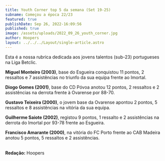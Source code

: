 ```yaml
---
title: Youth Corner top 5 da semana (Set 19-25)
subname: Começou a época 22/23
featured: true
publishDate: Sep 26, 2022-16:09:56
published: true
image: /assets/uploads/2022_09_26_youth_corner.jpg
author: Hoopers
layout: ../../../Layout/single-article.astro
---
```

<!--StartFragment-->

Esta é a nossa rubrica dedicada aos jovens talentos (sub-23) portugueses na Liga Betclic.

**Miguel Monteiro (2003)**, base do Esgueira conquistou 11 pontos, 2 ressaltos e 7 assistências no triunfo da sua equipa frente ao Imortal.

**Diogo Gomes (2001)**, base do CD Póvoa anotou 12 pontos, 2 ressaltos e 2 assistências na derrota frente à Ovarense por 88-70.

**Gustavo Teixeira (2000)**, o jovem base da Ovarense apontou 2 pontos, 5 ressaltos e 8 assistências na vitória da sua equipa.

**Guilherme Saiote (2002)**, registou 9 pontos, 1 ressalto e 2 assistências na derrota do Imortal por 93-78 frente ao Esgueira.

**Francisco Amarante (2000)**, na vitória do FC Porto frente ao CAB Madeira anotou 5 pontos, 5 ressaltos e 2 assistências.

**\
R﻿edação:** Hoopers